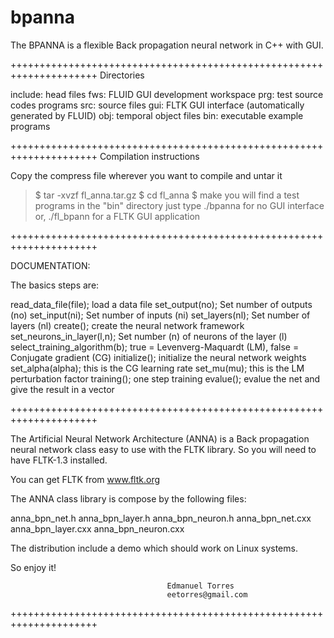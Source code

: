 # bpanna
The BPANNA is a flexible Back propagation neural network in C++ with GUI.

+++++++++++++++++++++++++++++++++++++++++++++++++++++++++++++++++++++
                      Directories

 include: head files
 fws:     FLUID GUI development workspace
 prg:     test source codes  programs
 src:     source files
 gui:     FLTK GUI interface (automatically generated by FLUID)
 obj:     temporal object files
 bin:     executable example programs

+++++++++++++++++++++++++++++++++++++++++++++++++++++++++++++++++++++
                   Compilation instructions

 Copy the compress file wherever you want to compile and untar it
 > $ tar -xvzf fl_anna.tar.gz
 > $ cd fl_anna
 > $ make
 you will find a test programs in the "bin" directory
 just type
 > ./bpanna
for no GUI interface or,
 > ./fl_bpann
 for a FLTK GUI application

+++++++++++++++++++++++++++++++++++++++++++++++++++++++++++++++++++++

 DOCUMENTATION:

 The basics steps are:

 read_data_file(file);          load a data file
 set_output(no);                Set number of outputs (no)
 set_input(ni);                 Set number of inputs (ni)
 set_layers(nl);                Set number of layers (nl)
 create();                      create the neural network framework
 set_neurons_in_layer(l,n);     Set number (n) of neurons of the layer (l)
 select_training_algorithm(b);  true = Levenverg-Maquardt (LM),
                                false = Conjugate gradient (CG)
 initialize();                  initialize the neural network weights
 set_alpha(alpha);              this is the CG learning rate
 set_mu(mu);                    this is the LM perturbation factor
 training();                    one step training
 evalue();                      evalue the net and give the result in a vector

+++++++++++++++++++++++++++++++++++++++++++++++++++++++++++++++++++++

 The  Artificial Neural Network Architecture  (ANNA)   is  a
 Back propagation neural network  class  easy  to  use  with
 the FLTK library.  So you will need to have FLTK-1.3 installed.

 You can get FLTK from www.fltk.org

 The ANNA class library is compose by the following files:

 anna_bpn_net.h anna_bpn_layer.h anna_bpn_neuron.h
 anna_bpn_net.cxx anna_bpn_layer.cxx anna_bpn_neuron.cxx

 The distribution include a demo which should work on Linux systems.


 So enjoy it!

                                       Edmanuel Torres
                                       eetorres@gmail.com

+++++++++++++++++++++++++++++++++++++++++++++++++++++++++++++++++++++

